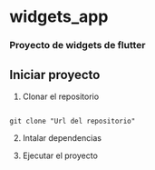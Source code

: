 # widgets_app

### Proyecto de widgets de flutter

## Iniciar proyecto

1. Clonar el repositorio

```

git clone "Url del repositorio"

```

2. Intalar dependencias 


3. Ejecutar el proyecto